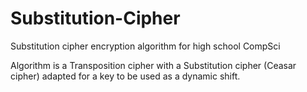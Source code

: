 # Substitution-Cipher
Substitution cipher encryption algorithm for high school CompSci

Algorithm is a Transposition cipher with a Substitution cipher (Ceasar cipher)
adapted for a key to be used as a dynamic shift.
